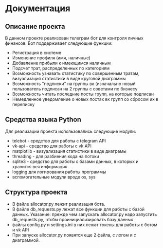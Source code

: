 # Документация


## Описание проекта
В данном проекте реализован телеграм бот для контроля личных финансов. Бот 
поддерживает следующие функции:
* Регистрация в системе
* Изменение профиля (имя, наличные)
* Добавление прибыли к имеющимся наличным
* Подсчет трат, распределенных по категориям
* Возможность узнавать статистику по совершенным тратам, визуализация статистики в виде круговой диаграммы
* Возможность "подписки" на группы вк (изначально новый пользователь подписан на 2 группы с советами по бизнесу
* Возможность читать последние посты групп, на которые подписан
* Немедленное уведомление о новых постах вк групп со сбросом их в переписку


## Средства языка Python
Для реализации проекта использовались следующие модули:

* telebot - средство для работы с telegram API
* vk-api - средство для работы с vk API
* matplotlib - визуализация статистики в виде диаграмы
* threading - для разбиения кода на потоки
* sqlite3 - средство для работы с базами данных, в которых и хранится вся информация
* logging для логирования работы программы
* вспомогательные модули вроде os, sys



## Структура проекта
* В файле allocator.py лежит реализация бота.
* В файле db_requests.py лежат все функции для работы с базой данных. Указание: прежде чем запускать allocator.py надо запустить db_requests.py, чтобы проинициализировать базу данных
* файлы config.py и settings.ini в них лежат токены для работы с ботом и vk API
* При запуске allocator.py появятся еще 2 файла, с логом и с диаграммой.
